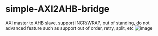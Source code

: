 # simple-AXI2AHB-bridge
AXI master to AHB slave, support INCR/WRAP, out of standing, do not  advanced feature such as support out of order, retry, split, etc
![image](https://user-images.githubusercontent.com/35997877/158734569-0671075b-f7bd-4485-adb7-a391be7e9f7d.png)
